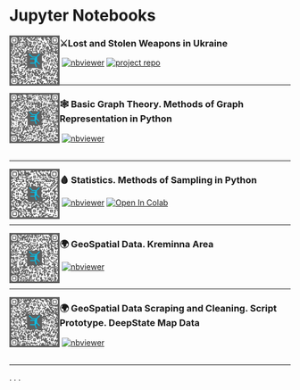 # **Jupyter Notebooks**

<img align="left" width="90" src="mia-ua-weapons/mia-ua-weapons-notebook-qr.png"/>

### ⚔️Lost and Stolen Weapons in Ukraine

&nbsp;[![nbviewer](https://img.shields.io/badge/nbviewer-IDA_notebook-e87133)](http://bit.ly/3XXuxQr)
[![project repo](https://img.shields.io/badge/github-project_repository-F6F6F6)](https://github.com/cyterat/mia-ua-weapons)
<br></br>

***

<img align="left" width="90" src="graphs/graphs-notebook-qr.png"/>

### 🕸️ Basic Graph Theory. Methods of Graph Representation in Python

&nbsp;[![nbviewer](https://img.shields.io/badge/nbviewer-graphs-e87133)](https://nbviewer.org/github/cyterat/notebooks/blob/6aa737656132a92c7fb5a32f86eadd4bb15efb55/graphs/graphs.ipynb)
<br></br>

***

<img align="left" width="90" src="statistics/sampling-notebook-qr.png"/>

### 🩸 Statistics. Methods of Sampling in Python

&nbsp;[![nbviewer](https://img.shields.io/badge/nbviewer-sampling-e87133)](https://nbviewer.org/github/cyterat/notebooks/blob/main/statistics/sampling.ipynb)
<a target="_blank" href="https://colab.research.google.com/github/cyterat/notebooks/blob/main/statistics/sampling.ipynb">
  <img src="https://colab.research.google.com/assets/colab-badge.svg" alt="Open In Colab"/>
</a>
<br></br>

***

<img align="left" width="90" src="geo-spatial/assets/kreminna/kreminna-ida-notebook-qr.png"/>

### 🌍 GeoSpatial Data. Kreminna Area

&nbsp;[![nbviewer](https://img.shields.io/badge/nbviewer-IDA_notebook-e87133)](https://nbviewer.org/github/cyterat/notebooks/blob/main/geo-spatial/kreminna-ida.ipynb)
<br></br>

***

<img align="left" width="90" src="deepstatemap-data/DeepStateMap_data-qr.png"/>

### 🌍 GeoSpatial Data Scraping and Cleaning. Script Prototype. DeepState Map Data

&nbsp;[![nbviewer](https://img.shields.io/badge/nbviewer-IDA_notebook-e87133)](https://nbviewer.org/github/cyterat/notebooks/blob/main/deepstatemap-data/DeepStateMap_data.ipynb)
<br></br>

***
. . .
